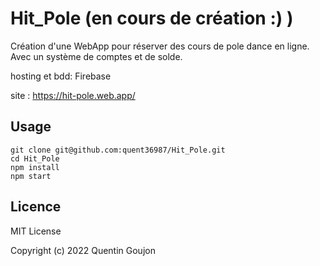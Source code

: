 # Hit_Pole (en cours de création :) )

Création d'une WebApp pour réserver des cours de pole dance en ligne. Avec un système de comptes et de solde.

hosting et bdd: Firebase

site : https://hit-pole.web.app/

## Usage

```shell
git clone git@github.com:quent36987/Hit_Pole.git
cd Hit_Pole
npm install
npm start
```

## Licence

MIT License

Copyright (c) 2022 Quentin Goujon
